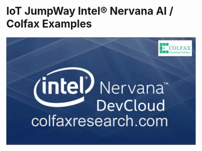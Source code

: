 # IoT JumpWay Intel® Nervana AI / Colfax Examples

![IoT JumpWay Intel® Nervana AI / Colfax Examples](images/intel-nervana-ai-cluster-colfax.jpg)